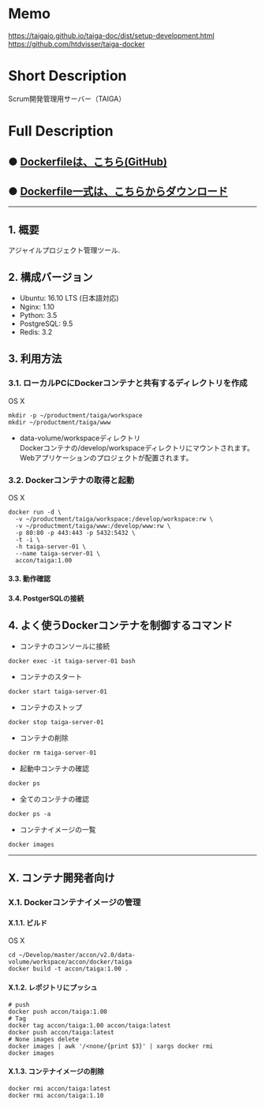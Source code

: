 # Memo
https://taigaio.github.io/taiga-doc/dist/setup-development.html
https://github.com/htdvisser/taiga-docker

# Short Description
Scrum開発管理用サーバー（TAIGA）

# Full Description

## ● [Dockerfileは、こちら(GitHub)](https://github.com/maemori/accon/blob/master/docker/taiga/Dockerfile)

## ● [Dockerfile一式は、こちらからダウンロード](https://kurobuta.jp/download/get/XX)

-----

## 1. 概要

アジャイルプロジェクト管理ツール.

## 2. 構成バージョン

 * Ubuntu: 16.10 LTS (日本語対応)
 * Nginx: 1.10
 * Python: 3.5
 * PostgreSQL: 9.5
 * Redis: 3.2

## 3. 利用方法

### 3.1. ローカルPCにDockerコンテナと共有するディレクトリを作成

 OS X
```bash:
mkdir -p ~/productment/taiga/workspace
mkdir ~/productment/taiga/www
```

 * data-volume/workspaceディレクトリ  
  Dockerコンテナの/develop/workspaceディレクトリにマウントされます。
  Webアプリケーションのプロジェクトが配置されます。

### 3.2. Dockerコンテナの取得と起動

 OS X
```bash:
docker run -d \
  -v ~/productment/taiga/workspace:/develop/workspace:rw \
  -v ~/productment/taiga/www:/develop/www:rw \
  -p 80:80 -p 443:443 -p 5432:5432 \
  -t -i \
  -h taiga-server-01 \
  --name taiga-server-01 \
  accon/taiga:1.00
```

#### 3.3. 動作確認

#### 3.4. PostgerSQLの接続

## 4. よく使うDockerコンテナを制御するコマンド

* コンテナのコンソールに接続

```bash:
docker exec -it taiga-server-01 bash
```

* コンテナのスタート

```bash:
docker start taiga-server-01
```

* コンテナのストップ

```bash:
docker stop taiga-server-01
```

* コンテナの削除

```bash:
docker rm taiga-server-01
```

* 起動中コンテナの確認

```bash:
docker ps
```

* 全てのコンテナの確認

```bash:
docker ps -a
```

* コンテナイメージの一覧

```bash:
docker images
```

-----

## X. コンテナ開発者向け

### X.1. Dockerコンテナイメージの管理

#### X.1.1. ビルド

OS X
```bash:
cd ~/Develop/master/accon/v2.0/data-volume/workspace/accon/docker/taiga
docker build -t accon/taiga:1.00 .
```

#### X.1.2. レポジトリにプッシュ

```bash:
# push
docker push accon/taiga:1.00
# Tag
docker tag accon/taiga:1.00 accon/taiga:latest
docker push accon/taiga:latest
# None images delete
docker images | awk '/<none/{print $3}' | xargs docker rmi
docker images
```

#### X.1.3. コンテナイメージの削除

```
docker rmi accon/taiga:latest
docker rmi accon/taiga:1.10
```
